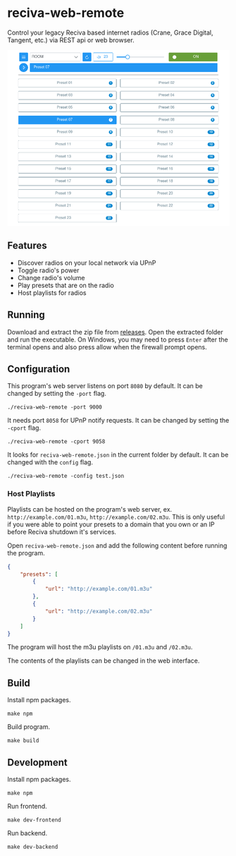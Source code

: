 # reciva-web-remote

Control your legacy Reciva based internet radios (Crane, Grace Digital, Tangent, etc.) via REST api or web browser.

![Desktop Demo](/assets/desktop-demo.png)

## Features
- Discover radios on your local network via UPnP
- Toggle radio's power
- Change radio's volume 
- Play presets that are on the radio
- Host playlists for radios
## Running

Download and extract the zip file from [releases](https://github.com/ItsNotGoodName/reciva-web-remote/releases). Open the extracted folder and run the executable. On Windows, you may need to press `Enter` after the terminal opens and also press allow when the firewall prompt opens.

## Configuration

This program's web server listens on port `8080` by default. It can be changed by setting the `-port` flag.

```
./reciva-web-remote -port 9000
```

It needs port `8058` for UPnP notify requests. It can be changed by setting the `-cport` flag.

```
./reciva-web-remote -cport 9058
```

It looks for `reciva-web-remote.json` in the current folder by default. It can be changed with the `config` flag.
```
./reciva-web-remote -config test.json
```

### Host Playlists

Playlists can be hosted on the program's web server, ex. `http://example.com/01.m3u`, `http://example.com/02.m3u`. This is only useful if you were able to point your presets to a domain that you own or an IP before Reciva shutdown it's services.

Open `reciva-web-remote.json` and add the following content before running the program.

```json
{
	"presets": [
		{
			"url": "http://example.com/01.m3u"
		},
		{
			"url": "http://example.com/02.m3u"
		}
	]
}
```

The program will host the m3u playlists on `/01.m3u` and `/02.m3u`. 

The contents of the playlists can be changed in the web interface.

## Build

Install npm packages.

```
make npm
```

Build program.

```
make build
```

## Development

Install npm packages.

```
make npm
```

Run frontend.

```
make dev-frontend
```

Run backend.

```
make dev-backend
```
